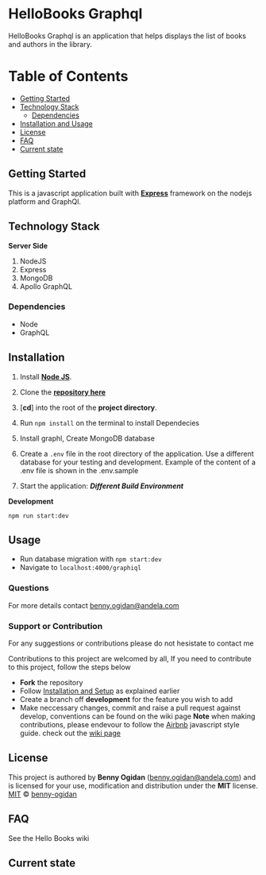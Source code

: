 # HelloBooks Graphql

HelloBooks Graphql is an application that helps displays the list of books and authors in the library.

# Table of Contents
- [Getting Started](#getting-started)
- [Technology Stack](#technology-stack)
  * [Dependencies](#dependencies)
- [Installation and Usage](#installation)
- [License](#license)
- [FAQ](#faqs)
- [Current state](#current-state)

## Getting Started
This is a javascript application built with [**Express**](https://expressjs.com/) framework on the nodejs platform and GraphQl.


## Technology Stack
**Server Side**
1. NodeJS
2. Express
3. MongoDB
4. Apollo GraphQL

### Dependencies
* Node
* GraphQL


## Installation

1. Install [**Node JS**](https://nodejs.org/en/).
2. Clone the [**repository here**](https://github.com/benfluleck/hello-books-graphql.git)
3. [**cd**] into the root of the **project directory**.
4. Run `npm install` on the terminal to install Dependecies
5. Install graphl, Create MongoDB database
6. Create a `.env` file in the root directory of the application. Use a different database for your testing and development. Example of the content of a .env file is shown in the .env.sample

8. Start the application:
**_Different Build Environment_**


**Development**
```
npm run start:dev

```

## Usage
- Run database migration with `npm start:dev`
- Navigate to `localhost:4000/graphiql`


### Questions
For more details contact benny.ogidan@andela.com

### Support or Contribution
For any suggestions or contributions  please do not hesistate to contact me

Contributions to this project are welcomed by all, If you need to contribute to this project, follow the steps below
* **Fork** the repository
* Follow [Installation and Setup](#installation-and-setup) as explained earlier
* Create a branch off **development** for the feature you wish to add
* Make neccessary changes, commit and raise a pull request against develop, conventions can be found on the wiki page
**Note** when making contributions, please endevour to follow the [Airbnb](https://github.com/airbnb/javascript) javascript style guide. check out the [wiki page](https://github.com/benfluleck/HelloBooks/wiki)

## License
This project is authored by **Benny Ogidan** (benny.ogidan@andela.com) and is licensed for your use, modification and distribution under the **MIT** license.
[MIT][license] © [benny-ogidan][author]
<!-- Definitions -->
[license]: LICENSE
[author]: benny-ogidan

## FAQ
See the Hello Books wiki

## Current state
